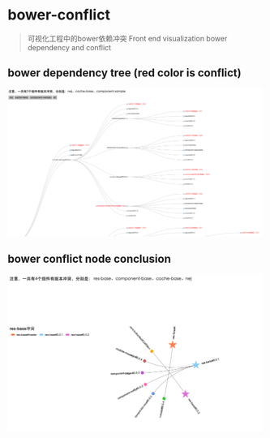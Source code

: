 # bower-conflict
> 可视化工程中的bower依赖冲突
> Front end visualization bower dependency and conflict

## bower dependency tree (red color is conflict)
![1](res/img/2.png)

## bower conflict node conclusion
![1](res/img/1.png)